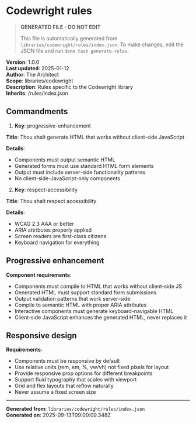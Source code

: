 # Codewright rules

> **GENERATED FILE - DO NOT EDIT**
>
> This file is automatically generated from `libraries/codewright/rules/index.json`.
> To make changes, edit the JSON file and run `deno task generate-rules`.

**Version**: 1.0.0\
**Last updated**: 2025-01-12\
**Author**: The Architect\
**Scope**: libraries/codewright\
**Description**: Rules specific to the Codewright library\
**Inherits**: /rules/index.json

## Commandments

1. **Key**: progressive-enhancement

**Title**: Thou shalt generate HTML that works without client-side JavaScript

**Details**:

- Components must output semantic HTML
- Generated forms must use standard HTML form elements
- Output must include server-side functionality patterns
- No client-side-JavaScript-only components

2. **Key**: respect-accessibility

**Title**: Thou shalt respect accessibility

**Details**:

- WCAG 2.3 AAA or better
- ARIA attributes properly applied
- Screen readers are first-class citizens
- Keyboard navigation for everything

## Progressive enhancement

**Component requirements**:

- Components must compile to HTML that works without client-side JS
- Generated HTML must support standard form submissions
- Output validation patterns that work server-side
- Compile to semantic HTML with proper ARIA attributes
- Interactive components must generate keyboard-navigable HTML
- Client-side JavaScript enhances the generated HTML, never replaces it

## Responsive design

**Requirements**:

- Components must be responsive by default
- Use relative units (rem, em, %, vw/vh) not fixed pixels for layout
- Provide responsive prop options for different breakpoints
- Support fluid typography that scales with viewport
- Grid and flex layouts that reflow naturally
- Never assume a fixed screen size

---

**Generated from**: `libraries/codewright/rules/index.json`\
**Generated on**: 2025-09-13T09:00:09.348Z

